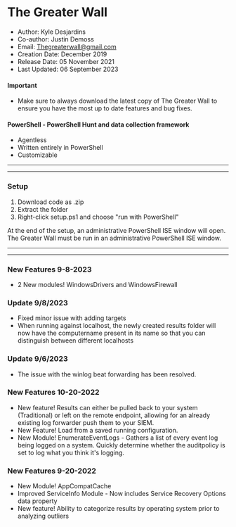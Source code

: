 # The Greater Wall
* Author: Kyle Desjardins
* Co-author: Justin Demoss
* Email: Thegreaterwall@gmail.com
* Creation Date: December 2019
* Release Date: 05 November 2021
* Last Updated: 06 September 2023
#### Important
* Make sure to always download the latest copy of The Greater Wall to ensure you have the most up to date features and bug fixes.
#### PowerShell - PowerShell Hunt and data collection framework
* Agentless
* Written entirely in PowerShell
* Customizable
***
***
### Setup
1. Download code as .zip
2. Extract the folder
3. Right-click setup.ps1 and choose "run with PowerShell"

At the end of the setup, an administrative PowerShell ISE window will open.
The Greater Wall must be run in an administrative PowerShell ISE window.
***
***
### New Features 9-8-2023
* 2 New modules! WindowsDrivers and WindowsFirewall

### Update 9/8/2023
* Fixed minor issue with adding targets
* When running against localhost, the newly created results folder will now have the computername present in its name so that you can distinguish between different localhosts
  
### Update 9/6/2023
* The issue with the winlog beat forwarding has been resolved.

### New Features 10-20-2022
* New feature! Results can either be pulled back to your system  (Traditional) or left on the remote endpoint, allowing for an already existing log forwarder push them to your SIEM.
* New Feature! Load from a saved running configuration.
* New Module! EnumerateEventLogs - Gathers a list of every event log being logged on a system. Quickly determine whether the auditpolicy is set to log what you think it's logging.

### New Features 9-20-2022
* New Module! AppCompatCache
* Improved ServiceInfo Module - Now includes Service Recovery Options data property
* New feature! Ability to categorize results by operating system prior to analyzing outliers


